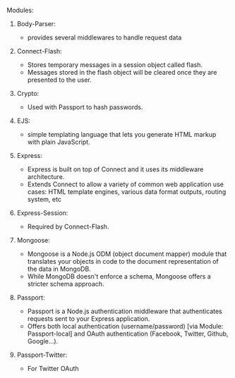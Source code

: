Modules:
1. Body-Parser: 
    - provides several middlewares to handle request data
    

2. Connect-Flash:
    - Stores temporary messages in a session object called flash. 
    - Messages stored in the flash object will be cleared once they are presented to the user.
    
3. Crypto:
    - Used with Passport to hash passwords.
    
4. EJS:
    - simple templating language that lets you generate HTML markup with plain JavaScript.
    
5. Express:
    - Express is built on top of Connect and it uses its middleware architecture. 
    - Extends Connect to allow a variety of common web application use cases:
      HTML template engines, various data format outputs, routing system, etc
 
6. Express-Session:
   - Required by Connect-Flash.
   
7. Mongoose: 
    - Mongoose is a Node.js ODM (object document mapper) module that translates 
      your objects in code to the document representation of the data in MongoDB.
    - While MongoDB doesn't enforce a schema, Mongoose offers a stricter schema approach.
    
8. Passport:
    - Passport is a Node.js authentication middleware that authenticates requests sent to your Express application. 
    - Offers both local authentication (username/password) [via Module: Passport-local]
      and OAuth authentication (Facebook, Twitter, Github, Google...).        

9. Passport-Twitter:
    - For Twitter OAuth